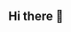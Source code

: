 ## Hi there 👋

<!--
**29akeshvi/29akeshvi** is a ✨ _special_ ✨ repository because its `README.md` (this file) appears on your GitHub profile.

Here are some ideas to get you started:

- 🔭 I’m currently working on ...
- 🌱 I’m currently learning ...
- 👯 I’m looking to collaborate on ...
- 🤔 I’m looking for help with ...
- 💬 Ask me about ...
- 📫 How to reach me: ...
- 😄 Pronouns: ...
- ⚡ Fun fact: ...

<h1 align="center">Hi 👋, I'm Keshvi Mehta</h1>
<h3 align="center">A passionate learner from India</h3>
<img align="right" alt="coding" width="400" src="https://cdn.dribbble.com/users/4055494/screenshots/15215756/media/d2b66c4ca0192aa26d103448b3d1518b.gif">
<p align="left"> <img src="https://komarev.com/ghpvc/?username=29akeshvi&label=Profile%20views&color=0e75b6&style=flat" alt="29akeshvi" /> </p>

- 🌱 I’m currently learning **various technological tools etc.**

- 📫 How to reach me **29akeshvimehta@gmail.com**

- ⚡ Fun fact **I Think I am creative**

<h3 align="left">Connect with me:</h3>
<p align="left">
<a href="https://linkedin.com/in/keshvi mehta" target="blank"><img align="center" src="https://raw.githubusercontent.com/rahuldkjain/github-profile-readme-generator/master/src/images/icons/Social/linked-in-alt.svg" alt="keshvi mehta" height="30" width="40" /></a>
<a href="https://instagram.com/keshvimehta__1610" target="blank"><img align="center" src="https://raw.githubusercontent.com/rahuldkjain/github-profile-readme-generator/master/src/images/icons/Social/instagram.svg" alt="keshvimehta__1610" height="30" width="40" /></a>
</p>

<h3 align="left">Languages and Tools:</h3>
<p align="left"> <a href="https://www.cprogramming.com/" target="_blank" rel="noreferrer"> <img src="https://raw.githubusercontent.com/devicons/devicon/master/icons/c/c-original.svg" alt="c" width="40" height="40"/> </a> <a href="https://www.w3schools.com/cpp/" target="_blank" rel="noreferrer"> <img src="https://raw.githubusercontent.com/devicons/devicon/master/icons/cplusplus/cplusplus-original.svg" alt="cplusplus" width="40" height="40"/> </a> <a href="https://www.w3.org/html/" target="_blank" rel="noreferrer"> <img src="https://raw.githubusercontent.com/devicons/devicon/master/icons/html5/html5-original-wordmark.svg" alt="html5" width="40" height="40"/> </a> <a href="https://www.python.org" target="_blank" rel="noreferrer"> <img src="https://raw.githubusercontent.com/devicons/devicon/master/icons/python/python-original.svg" alt="python" width="40" height="40"/> </a> </p>

<p><img align="left" src="https://github-readme-stats.vercel.app/api/top-langs?username=29akeshvi&show_icons=true&locale=en&layout=compact" alt="29akeshvi" /></p>

<p>&nbsp;<img align="center" src="https://github-readme-stats.vercel.app/api?username=29akeshvi&show_icons=true&locale=en" alt="29akeshvi" /></p>

<p><img align="center" src="https://github-readme-streak-stats.herokuapp.com/?user=29akeshvi&" alt="29akeshvi" /></p>
